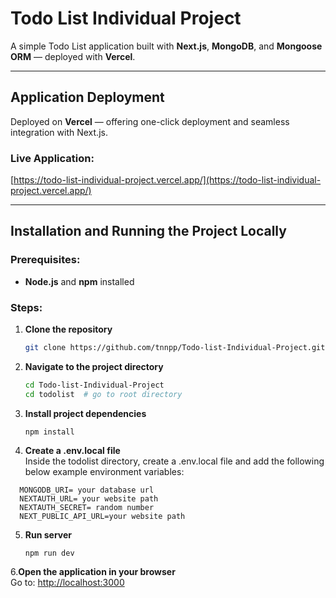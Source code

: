 # Todo List Individual Project

A simple Todo List application built with **Next.js**, **MongoDB**, and **Mongoose ORM** — deployed with **Vercel**.

---

## Application Deployment

Deployed on **Vercel** — offering one-click deployment and seamless integration with Next.js.

### Live Application:
[https://todo-list-individual-project.vercel.app/](https://todo-list-individual-project.vercel.app/)

---

## Installation and Running the Project Locally

### Prerequisites:
- **Node.js** and **npm** installed

### Steps:

1. **Clone the repository**

   ```bash
   git clone https://github.com/tnnpp/Todo-list-Individual-Project.git
   
   ```
2. **Navigate to the project directory**
   ```bash
   cd Todo-list-Individual-Project
   cd todolist  # go to root directory
   ```
3. **Install project dependencies**
   ```
   npm install
   ```
4. **Create a .env.local file**<br>
  Inside the todolist directory, create a .env.local file and add the following below example environment   variables:
 ```
   MONGODB_URI= your database url
   NEXTAUTH_URL= your website path
   NEXTAUTH_SECRET= random number
   NEXT_PUBLIC_API_URL=your website path
   ```
5. **Run server**
   ```
   npm run dev
   ```
6.**Open the application in your browser**<br>
Go to:
   [http://localhost:3000](http://localhost:3000)
   
